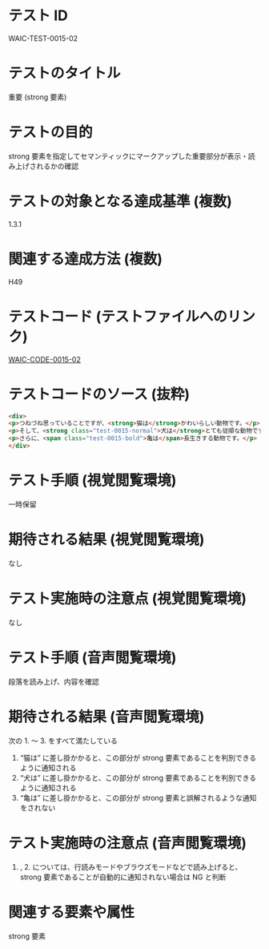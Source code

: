 

# テスト ID
WAIC-TEST-0015-02

# テストのタイトル
重要 (strong 要素)

# テストの目的
strong 要素を指定してセマンティックにマークアップした重要部分が表示・読み上げされるかの確認

# テストの対象となる達成基準 (複数)
1.3.1

# 関連する達成方法 (複数)
H49

# テストコード (テストファイルへのリンク)
[WAIC-CODE-0015-02](https://waic.github.io/as_test/WAIC-CODE/WAIC-CODE-0015-02.html)

# テストコードのソース (抜粋)
```html
<div>
<p>つねづね思っていることですが、<strong>猫は</strong>かわいらしい動物です。</p>
<p>そして、<strong class="test-0015-normal">犬は</strong>とても従順な動物です。</p>
<p>さらに、<span class="test-0015-bold">亀は</span>長生きする動物です。</p>
</div>

```
# テスト手順 (視覚閲覧環境)
一時保留

# 期待される結果 (視覚閲覧環境)
なし

# テスト実施時の注意点 (視覚閲覧環境)
なし

# テスト手順 (音声閲覧環境)
段落を読み上げ、内容を確認

# 期待される結果 (音声閲覧環境)
次の 1. 〜 3. をすべて満たしている
1. “猫は” に差し掛かかると、この部分が strong 要素であることを判別できるように通知される
2. “犬は” に差し掛かかると、この部分が strong 要素であることを判別できるように通知される
3. “亀は” に差し掛かかると、この部分が strong 要素と誤解されるような通知をされない

# テスト実施時の注意点 (音声閲覧環境)
1. , 2. については、行読みモードやブラウズモードなどで読み上げると、strong 要素であることが自動的に通知されない場合は NG と判断

# 関連する要素や属性
strong 要素


